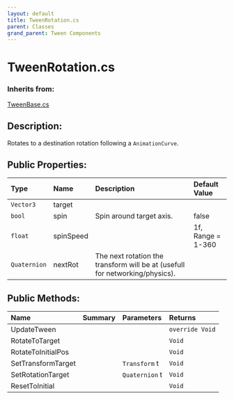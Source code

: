 ```yaml
---
layout: default
title: TweenRotation.cs
parent: Classes
grand_parent: Tween Components
---
```


# TweenRotation.cs

### Inherits from:
[TweenBase.cs](https://kitbashery.com/docs/tween-components/tween-base.html)

## Description:
Rotates to a destination rotation following a `AnimationCurve`.

## Public Properties:

| Type        | Name | Description         | Default Value |
|:-------------|:----|:------------------|:------|
|  `Vector3` | target |  |  |
|  `bool` | spin | Spin around target axis. | false |
|  `float` | spinSpeed |  | 1f, Range = 1-360 |
|  `Quaternion` | nextRot | The next rotation the transform will be at (usefull for networking/physics). |  |

## Public Methods:

| Name | Summary      | Parameters | Returns |
|:----|:------------------|:-----------|:--------|
| UpdateTween |  |  | `override Void` |
| RotateToTarget |  |  | `Void` |
| RotateToInitialPos |  |  | `Void` |
| SetTransformTarget |  | `Transform` t | `Void` |
| SetRotationTarget |  | `Quaternion` t | `Void` |
| ResetToInitial |  |  | `Void` |
